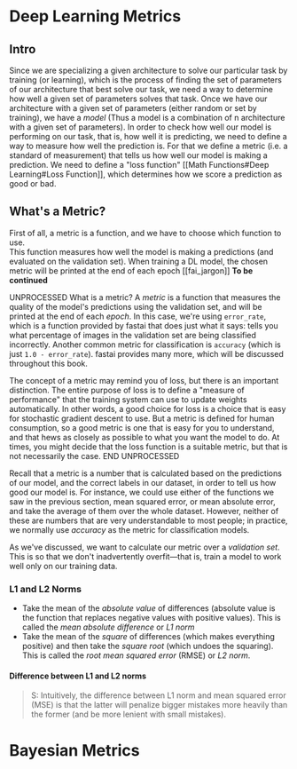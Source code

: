 # Deep Learning Metrics
## Intro
Since we are specializing a given architecture to solve our particular task by training (or learning), which is the process of finding the set of parameters of our architecture that best solve our task, we need a way to determine how well a given set of parameters solves that task. 
Once we have our architecture with a given set of parameters (either random or set by training), we have a *model* (Thus a model is a combination of n architecture with a given set of parameters). 
In order to check how well our model is performing on our task, that is, how well it is predicting, we need to define a way to measure how well the prediction is. For that we define a metric (i.e. a standard of measurement) that tells us how well our model is making a prediction. We need to define a "loss function" [[Math Functions#Deep Learning#Loss Function]], which determines how we score a prediction as good or bad. 


## What's a Metric?

First of all, a metric is a function, and we have to choose which function to use.  
This function measures how well the model is making a predictions (and evaluated on the validation set). 
When training a DL model, the chosen metric will be printed at the end of each epoch [[fai_jargon]] 
**To be continued**


UNPROCESSED
What is a metric? A _metric_ is a function that measures the quality of the model's predictions using the validation set, and will be printed at the end of each _epoch_. In this case, we're using `error_rate`, which is a function provided by fastai that does just what it says: tells you what percentage of images in the validation set are being classified incorrectly. Another common metric for classification is `accuracy` (which is just `1.0 - error_rate`). fastai provides many more, which will be discussed throughout this book.
 
The concept of a metric may remind you of loss, but there is an important distinction. The entire purpose of loss is to define a "measure of performance" that the training system can use to update weights automatically. In other words, a good choice for loss is a choice that is easy for stochastic gradient descent to use. But a metric is defined for human consumption, so a good metric is one that is easy for you to understand, and that hews as closely as possible to what you want the model to do. At times, you might decide that the loss function is a suitable metric, but that is not necessarily the case. 
END UNPROCESSED





Recall that a metric is a number that is calculated based on the predictions of our model, and the correct labels in our dataset, in order to tell us how good our model is. For instance, we could use either of the functions we saw in the previous section, mean squared error, or mean absolute error, and take the average of them over the whole dataset. However, neither of these are numbers that are very understandable to most people; in practice, we normally use *accuracy* as the metric for classification models.

As we've discussed, we want to calculate our metric over a *validation set*. This is so that we don't inadvertently overfit—that is, train a model to work well only on our training data.

### L1 and L2 Norms

- Take the mean of the *absolute value* of differences (absolute value is the function that replaces negative values with positive values). This is called the *mean absolute difference* or *L1 norm*
- Take the mean of the *square* of differences (which makes everything positive) and then take the *square root* (which undoes the squaring). This is called the *root mean squared error* (RMSE) or *L2 norm*.


#### Difference between L1 and L2 norms
> S: Intuitively, the difference between L1 norm and mean squared error (MSE) is that the latter will penalize bigger mistakes more heavily than the former (and be more lenient with small mistakes).



















# Bayesian Metrics
